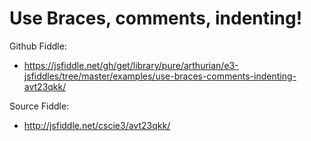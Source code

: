 # Use Braces, comments, indenting! 

Github Fiddle:
- https://jsfiddle.net/gh/get/library/pure/arthurian/e3-jsfiddles/tree/master/examples/use-braces-comments-indenting-avt23qkk/

Source Fiddle:
- http://jsfiddle.net/cscie3/avt23qkk/

